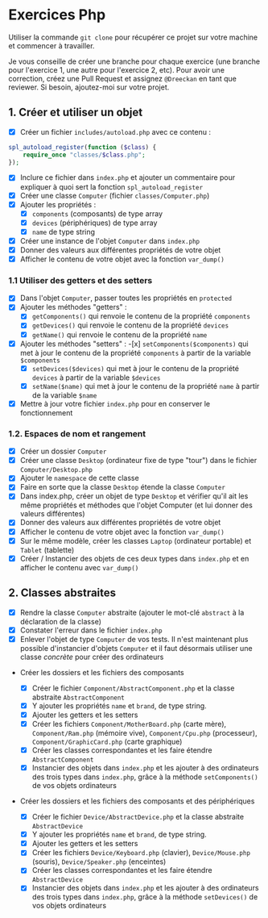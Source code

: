 # Exercices Php

Utiliser la commande `git clone` pour récupérer ce projet sur votre machine et commencer à travailler.

Je vous conseille de créer une branche pour chaque exercice (une branche pour l'exercice 1, une autre pour l'exercice 2, etc). Pour avoir une correction, créez une Pull Request et assignez `@Dreeckan` en tant que reviewer. Si besoin, ajoutez-moi sur votre projet.

## 1. Créer et utiliser un objet

- [x] Créer un fichier `includes/autoload.php` avec ce contenu :

```php
spl_autoload_register(function ($class) {
    require_once "classes/$class.php";
});
```

- [x] Inclure ce fichier dans `index.php` et ajouter un commentaire pour expliquer à quoi sert la fonction `spl_autoload_register`
- [x] Créer une classe `Computer` (fichier `classes/Computer.php`)
- [x] Ajouter les propriétés :
  - [x] `components` (composants) de type array
  - [x] `devices` (périphériques) de type array
  - [x] `name` de type string
- [x] Créer une instance de l'objet `Computer` dans `index.php`
- [x] Donner des valeurs aux différentes propriétés de votre objet
- [x] Afficher le contenu de votre objet avec la fonction `var_dump()`

### 1.1 Utiliser des getters et des setters

- [x] Dans l'objet `Computer`, passer toutes les propriétés en `protected`
- [x] Ajouter les méthodes "getters" :
  - [x] `getComponents()` qui renvoie le contenu de la propriété `components`
  - [x] `getDevices()` qui renvoie le contenu de la propriété `devices`
  - [x] `getName()` qui renvoie le contenu de la propriété `name`
- [x] Ajouter les méthodes "setters" : -[x] `setComponents($components)` qui met à jour le contenu de la propriété `components` à partir de la variable `$components`
  - [x] `setDevices($devices)` qui met à jour le contenu de la propriété `devices` à partir de la variable `$devices`
  - [x] `setName($name)` qui met à jour le contenu de la propriété `name` à partir de la variable `$name`
- [x] Mettre à jour votre fichier `index.php` pour en conserver le fonctionnement

### 1.2. Espaces de nom et rangement

- [x] Créer un dossier `Computer`
- [x] Créer une classe `Desktop` (ordinateur fixe de type "tour") dans le fichier `Computer/Desktop.php`
- [x] Ajouter le `namespace` de cette classe
- [x] Faire en sorte que la classe `Desktop` étende la classe `Computer`
- [x] Dans index.php, créer un objet de type `Desktop` et vérifier qu'il ait les même propriétés et méthodes que l'objet Computer (et lui donner des valeurs différentes)
- [x] Donner des valeurs aux différentes propriétés de votre objet
- [x] Afficher le contenu de votre objet avec la fonction `var_dump()`
- [x] Sur le même modèle, créer les classes `Laptop` (ordinateur portable) et `Tablet` (tablette)
- [x] Créer / Instancier des objets de ces deux types dans `index.php` et en afficher le contenu avec `var_dump()`

## 2. Classes abstraites

- [x] Rendre la classe `Computer` abstraite (ajouter le mot-clé `abstract` à la déclaration de la classe)
- [x] Constater l'erreur dans le fichier `index.php`
- [x] Enlever l'objet de type `Computer` de vos tests. Il n'est maintenant plus possible d'instancier d'objets `Computer` et il faut désormais utiliser une classe _concrète_ pour créer des ordinateurs

- Créer les dossiers et les fichiers des composants

  - [x] Créer le fichier `Component/AbstractComponent.php` et la classe abstraite `AbstractComponent`
  - [x] Y ajouter les propriétés `name` et `brand`, de type string.
  - [x] Ajouter les getters et les setters
  - [x] Créer les fichiers `Component/MotherBoard.php` (carte mère), `Component/Ram.php` (mémoire vive), `Component/Cpu.php` (processeur), `Component/GraphicCard.php` (carte graphique)
  - [x] Créer les classes correspondantes et les faire étendre `AbstractComponent`
  - [x] Instancier des objets dans `index.php` et les ajouter à des ordinateurs des trois types dans `index.php`, grâce à la méthode `setComponents()` de vos objets ordinateurs

- Créer les dossiers et les fichiers des composants et des périphériques
  - [x] Créer le fichier `Device/AbstractDevice.php` et la classe abstraite `AbstractDevice`
  - [x] Y ajouter les propriétés `name` et `brand`, de type string.
  - [x] Ajouter les getters et les setters
  - [x] Créer les fichiers `Device/Keyboard.php` (clavier), `Device/Mouse.php` (souris), `Device/Speaker.php` (enceintes)
  - [x] Créer les classes correspondantes et les faire étendre `AbstractDevice`
  - [x] Instancier des objets dans `index.php` et les ajouter à des ordinateurs des trois types dans `index.php`, grâce à la méthode `setDevices()` de vos objets ordinateurs
